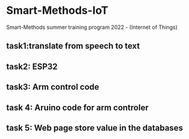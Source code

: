 # Smart-Methods-IoT
Smart-Methods summer training program 2022 - (Internet of Things)

task1:translate from speech to text 
-------------------------------------------------------
task2: ESP32 
-----------------------------------------------------
task3: Arm control code
----------------------------------------------------
task 4: Aruino code for arm controler
---------------------------------------------------
task 5:  Web page store value in the databases
---------------------------------------------------
